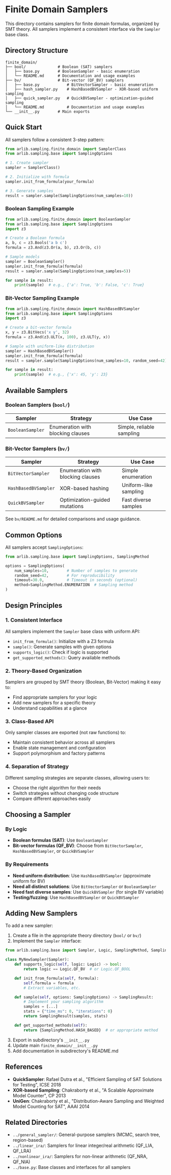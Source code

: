 # Finite Domain Samplers

This directory contains samplers for finite domain formulas, organized by SMT theory. All samplers implement a consistent interface via the `Sampler` base class.

## Directory Structure

```
finite_domain/
├── bool/              # Boolean (SAT) samplers
│   ├── base.py        # BooleanSampler - basic enumeration
│   └── README.md      # Documentation and usage examples
├── bv/                # Bit-vector (QF_BV) samplers
│   ├── base.py            # BitVectorSampler - basic enumeration
│   ├── hash_sampler.py    # HashBasedBVSampler - XOR-based uniform sampling
│   ├── quick_sampler.py   # QuickBVSampler - optimization-guided sampling
│   └── README.md          # Documentation and usage examples
└── __init__.py        # Main exports
```

## Quick Start

All samplers follow a consistent 3-step pattern:

```python
from arlib.sampling.finite_domain import SamplerClass
from arlib.sampling.base import SamplingOptions

# 1. Create sampler
sampler = SamplerClass()

# 2. Initialize with formula
sampler.init_from_formula(your_formula)

# 3. Generate samples
result = sampler.sample(SamplingOptions(num_samples=10))
```

### Boolean Sampling Example
```python
from arlib.sampling.finite_domain import BooleanSampler
from arlib.sampling.base import SamplingOptions
import z3

# Create a Boolean formula
a, b, c = z3.Bools('a b c')
formula = z3.And(z3.Or(a, b), z3.Or(b, c))

# Sample models
sampler = BooleanSampler()
sampler.init_from_formula(formula)
result = sampler.sample(SamplingOptions(num_samples=5))

for sample in result:
    print(sample)  # e.g., {'a': True, 'b': False, 'c': True}
```

### Bit-Vector Sampling Example
```python
from arlib.sampling.finite_domain import HashBasedBVSampler
from arlib.sampling.base import SamplingOptions
import z3

# Create a bit-vector formula
x, y = z3.BitVecs('x y', 32)
formula = z3.And(z3.ULT(x, 100), z3.ULT(y, x))

# Sample with uniform-like distribution
sampler = HashBasedBVSampler()
sampler.init_from_formula(formula)
result = sampler.sample(SamplingOptions(num_samples=10, random_seed=42))

for sample in result:
    print(sample)  # e.g., {'x': 45, 'y': 23}
```

## Available Samplers

### Boolean Samplers (`bool/`)

| Sampler | Strategy | Use Case |
|---------|----------|----------|
| `BooleanSampler` | Enumeration with blocking clauses | Simple, reliable sampling |

### Bit-Vector Samplers (`bv/`)

| Sampler | Strategy | Use Case |
|---------|----------|----------|
| `BitVectorSampler` | Enumeration with blocking clauses | Simple enumeration |
| `HashBasedBVSampler` | XOR-based hashing | Uniform-like sampling |
| `QuickBVSampler` | Optimization-guided mutations | Fast diverse samples |

See `bv/README.md` for detailed comparisons and usage guidance.

## Common Options

All samplers accept `SamplingOptions`:

```python
from arlib.sampling.base import SamplingOptions, SamplingMethod

options = SamplingOptions(
    num_samples=10,        # Number of samples to generate
    random_seed=42,        # For reproducibility
    timeout=30.0,          # Timeout in seconds (optional)
    method=SamplingMethod.ENUMERATION  # Sampling method
)
```

## Design Principles

### 1. **Consistent Interface**
All samplers implement the `Sampler` base class with uniform API:
- `init_from_formula()`: Initialize with a Z3 formula
- `sample()`: Generate samples with given options
- `supports_logic()`: Check if logic is supported
- `get_supported_methods()`: Query available methods

### 2. **Theory-Based Organization**
Samplers are grouped by SMT theory (Boolean, Bit-Vector) making it easy to:
- Find appropriate samplers for your logic
- Add new samplers for a specific theory
- Understand capabilities at a glance

### 3. **Class-Based API**
Only sampler classes are exported (not raw functions) to:
- Maintain consistent behavior across all samplers
- Enable state management and configuration
- Support polymorphism and factory patterns

### 4. **Separation of Strategy**
Different sampling strategies are separate classes, allowing users to:
- Choose the right algorithm for their needs
- Switch strategies without changing code structure
- Compare different approaches easily

## Choosing a Sampler

### By Logic
- **Boolean formulas (SAT)**: Use `BooleanSampler`
- **Bit-vector formulas (QF_BV)**: Choose from `BitVectorSampler`, `HashBasedBVSampler`, or `QuickBVSampler`

### By Requirements
- **Need uniform distribution**: Use `HashBasedBVSampler` (approximate uniform for BV)
- **Need all distinct solutions**: Use `BitVectorSampler` or `BooleanSampler`
- **Need fast diverse samples**: Use `QuickBVSampler` (for single BV variable)
- **Testing/fuzzing**: Use `HashBasedBVSampler` or `QuickBVSampler`

## Adding New Samplers

To add a new sampler:

1. Create a file in the appropriate theory directory (`bool/` or `bv/`)
2. Implement the `Sampler` interface:

```python
from arlib.sampling.base import Sampler, Logic, SamplingMethod, SamplingOptions, SamplingResult

class MyNewSampler(Sampler):
    def supports_logic(self, logic: Logic) -> bool:
        return logic == Logic.QF_BV  # or Logic.QF_BOOL

    def init_from_formula(self, formula):
        self.formula = formula
        # Extract variables, etc.

    def sample(self, options: SamplingOptions) -> SamplingResult:
        # Implement your sampling algorithm
        samples = [...]
        stats = {"time_ms": 0, "iterations": 0}
        return SamplingResult(samples, stats)

    def get_supported_methods(self):
        return {SamplingMethod.HASH_BASED}  # or appropriate method
```

3. Export in subdirectory's `__init__.py`
4. Update main `finite_domain/__init__.py`
5. Add documentation in subdirectory's README.md

## References

- **QuickSampler**: Rafael Dutra et al., "Efficient Sampling of SAT Solutions for Testing", ICSE 2018
- **XOR-based Sampling**: Chakraborty et al., "A Scalable Approximate Model Counter", CP 2013
- **UniGen**: Chakraborty et al., "Distribution-Aware Sampling and Weighted Model Counting for SAT", AAAI 2014

## Related Directories

- `../general_sampler/`: General-purpose samplers (MCMC, search tree, region-based)
- `../linear_ira/`: Samplers for linear integer/real arithmetic (QF_LIA, QF_LRA)
- `../nonlinear_ira/`: Samplers for non-linear arithmetic (QF_NRA, QF_NIA)
- `../base.py`: Base classes and interfaces for all samplers
